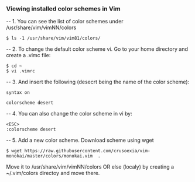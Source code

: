 ### Viewing installed color schemes in Vim

-- 1. You can see the list of color schemes under /usr/share/vim/vimNN/colors

    $ ls -1 /usr/share/vim/vim81/colors/


-- 2. To change the default color scheme vi. Go to your home directory and create a .vimc file:

    $ cd ~
    $ vi .vimrc

-- 3. And insert the following (desecrt being the name of the color scheme):

    syntax on

    colorscheme desert

-- 4. You can also change the color scheme in vi by:

    <ESC>
    :colorscheme desert


-- 5. Add a new color scheme.
   Download scheme using wget 

    $ wget https://raw.githubusercontent.com/crusoexia/vim-monokai/master/colors/monokai.vim  .

Move it to /usr/share/vim/vimNN/colors  OR else (localy) by creating a ~/.vim/colors directoy and move there. 



